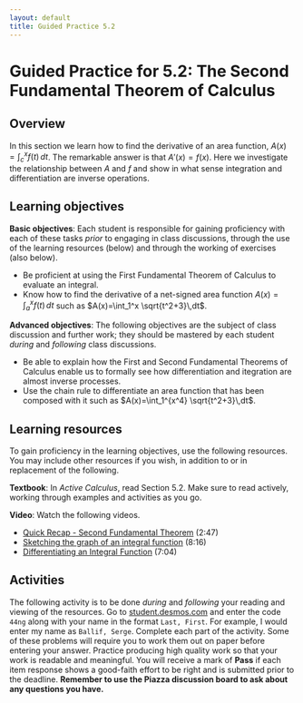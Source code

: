 ```yaml
---
layout: default
title: Guided Practice 5.2
---
```


# Guided Practice for 5.2: The Second Fundamental Theorem of Calculus

## Overview

In this section we learn how to find the derivative of an area function, $A(x)=\int_c^x f(t)\,dt$. The remarkable answer is that $A'(x)=f(x)$.  Here we investigate the relationship between $A$ and $f$ and show in what sense integration and differentiation are inverse operations. 


## Learning objectives

__Basic objectives__: Each student is responsible for gaining proficiency with each of these tasks _prior_ to engaging in class discussions, through the use of the learning resources (below) and through the working of exercises (also below). 

- Be proficient at using the First Fundamental Theorem of Calculus to evaluate an integral.
- Know how to find the derivative of a net-signed area function $A(x)=\int_a^x f(t)\,dt$ such as $A(x)=\int_1^x \sqrt{t^2+3}\,dt$.

__Advanced objectives__: The following objectives are the subject of class discussion and further work; they should be mastered by each student _during_ and _following_ class discussions. 

- Be able to explain how the First and Second Fundamental Theorems of Calculus enable us to formally see how differentiation and itegration are almost inverse processes.
- Use the chain rule to differentiate an area function that has been composed with it such as $A(x)=\int_1^{x^4} \sqrt{t^2+3}\,dt$.


## Learning resources 

To gain proficiency in the learning objectives, use the following resources. You may include other resources if you wish, in addition to or in replacement of the following. 

__Textbook__: In _Active Calculus_, read Section 5.2. Make sure to read actively, working through examples and activities as you go. 

__Video__: Watch the following videos. 

- [Quick Recap - Second Fundamental Theorem](https://www.youtube.com/watch?v=2bWL6k_ER9g&list=PL9bIjQJDwfGtewW75Nw7PnGNSkfqwAm3v&index=6) (2:47)
- [Sketching the graph of an integral function](https://www.youtube.com/watch?v=EL48G_vtzKw&list=PL9bIjQJDwfGtewW75Nw7PnGNSkfqwAm3v&index=7) (8:16)
- [Differentiating an Integral Function](https://www.youtube.com/watch?v=1P6kBhdiblw&list=PL9bIjQJDwfGtewW75Nw7PnGNSkfqwAm3v&index=8) (7:04)


## Activities

The following activity is to be done _during_ and _following_ your reading and viewing of the resources. Go to [student.desmos.com](https://student.desmos.com/?prepopulateCode=44ng) and enter the code `44ng` along with your name in the format `Last, First`. For example, I would enter my name as `Ballif, Serge`. Complete each part of the activity. Some of these problems will require you to work them out on paper before entering your answer. Practice producing high quality work so that your work is readable and meaningful. You will receive a mark of __Pass__ if each item response shows a good-faith effort to be right and is submitted prior to the deadline. __Remember to use the Piazza discussion board to ask about any questions you have.__
